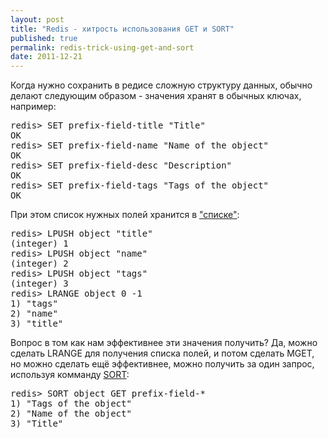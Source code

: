 ```yaml
---
layout: post
title: "Redis - хитрость использования GET и SORT"
published: true
permalink: redis-trick-using-get-and-sort
date: 2011-12-21
---
```


Когда нужно сохранить в редисе сложную структуру данных, обычно делают следующим образом - значения хранят в обычных
ключах, например:
<pre class="brush:plain">
redis> SET prefix-field-title "Title"
OK
redis> SET prefix-field-name "Name of the object"
OK
redis> SET prefix-field-desc "Description"
OK
redis> SET prefix-field-tags "Tags of the object"
OK
</pre>

При этом список нужных полей хранится в ["списке"](http://redis.io/topics/data-types#lists):
<pre class="brush:plain">
redis> LPUSH object "title"
(integer) 1
redis> LPUSH object "name"
(integer) 2
redis> LPUSH object "tags"
(integer) 3
redis> LRANGE object 0 -1
1) "tags"
2) "name"
3) "title"
</pre>

Вопрос в том как нам эффективнее эти значения получить? Да, можно сделать LRANGE для получения списка полей, и потом 
сделать MGET, но можно сделать ещё эффективнее, можно получить за один запрос, используя комманду [SORT](http://redis.io/commands/sort):
<pre class="brush:plain">
redis> SORT object GET prefix-field-*
1) "Tags of the object"
2) "Name of the object"
3) "Title"
</pre>